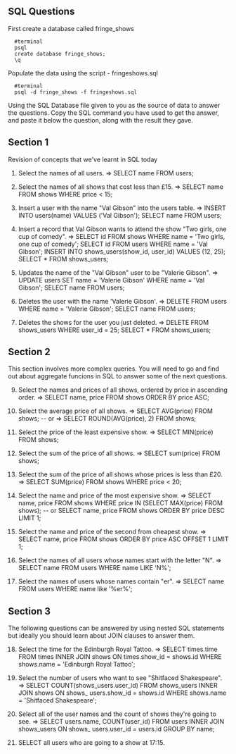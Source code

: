 ## SQL Questions

First create a database called fringe_shows
```
  #terminal
  psql
  create database fringe_shows;
  \q
```

Populate the data using the script - fringeshows.sql
```
  #terminal
  psql -d fringe_shows -f fringeshows.sql
```

Using the SQL Database file given to you as the source of data to answer the questions.  Copy the SQL command you have used to get the answer, and paste it below the question, along with the result they gave.


## Section 1

  Revision of concepts that we've learnt in SQL today

  1. Select the names of all users.
  =>  SELECT name FROM users;

  2. Select the names of all shows that cost less than £15.
  =>  SELECT name FROM shows WHERE price < 15;

  3. Insert a user with the name "Val Gibson" into the users table.
  =>  INSERT INTO users(name)
        VALUES ('Val Gibson');
      SELECT name FROM users;

  4. Insert a record that Val Gibson wants to attend the show "Two girls, one cup of comedy".
  =>  SELECT id FROM shows WHERE name = 'Two girls, one cup of comedy';
      SELECT id FROM users WHERE name = 'Val Gibson';
      INSERT INTO shows_users(show_id, user_id)
        VALUES (12, 25);
      SELECT * FROM shows_users;

  5. Updates the name of the "Val Gibson" user to be "Valerie Gibson".
  =>  UPDATE users SET name = 'Valerie Gibson' WHERE name = 'Val Gibson';
      SELECT name FROM users;

  6. Deletes the user with the name 'Valerie Gibson'.
  =>  DELETE FROM users WHERE name = 'Valerie Gibson';
      SELECT name FROM users;

  7. Deletes the shows for the user you just deleted.
  =>  DELETE FROM shows_users WHERE user_id = 25;
      SELECT * FROM shows_users;

## Section 2

  This section involves more complex queries.  You will need to go and find out about aggregate funcions in SQL to answer some of the next questions.

  9. Select the names and prices of all shows, ordered by price in ascending order.
  => SELECT name, price FROM shows
      ORDER BY price ASC;

  10. Select the average price of all shows.
  =>  SELECT AVG(price) FROM shows; -- or
  =>  SELECT ROUND(AVG(price), 2) FROM shows;

  11. Select the price of the least expensive show.
  =>  SELECT MIN(price) FROM shows;

  12. Select the sum of the price of all shows.
  =>  SELECT sum(price) FROM shows;
  
  13. Select the sum of the price of all shows whose prices is less than £20.
  =>  SELECT SUM(price) FROM shows WHERE price < 20;

  14. Select the name and price of the most expensive show.
  =>  SELECT name, price FROM shows WHERE price IN (SELECT MAX(price) FROM shows); -- or
      SELECT name, price FROM shows ORDER BY price DESC LIMIT 1;
  15. Select the name and price of the second from cheapest show.
  =>  SELECT name, price FROM shows 
        ORDER BY price ASC OFFSET 1 LIMIT 1; 

  16. Select the names of all users whose names start with the letter "N".
  =>  SELECT name FROM users WHERE name LIKE 'N%';

  17. Select the names of users whose names contain "er".
  =>  SELECT name FROM users WHERE name like '%er%';


## Section 3

  The following questions can be answered by using nested SQL statements but ideally you should learn about JOIN clauses to answer them.

  18. Select the time for the Edinburgh Royal Tattoo.
  =>  SELECT times.time FROM times INNER JOIN shows ON times.show_id = shows.id
      WHERE shows.name = 'Edinburgh Royal Tattoo';

  19. Select the number of users who want to see "Shitfaced Shakespeare".
  =>  SELECT COUNT(shows_users.user_id) FROM shows_users INNER JOIN shows ON shows_
      users.show_id = shows.id WHERE shows.name = 'Shitfaced Shakespeare';

  20. Select all of the user names and the count of shows they're going to see.
=>  SELECT users.name, COUNT(user_id) FROM users INNER JOIN shows_users ON shows_ users.user_id = users.id GROUP BY name;

  21. SELECT all users who are going to a show at 17:15.
